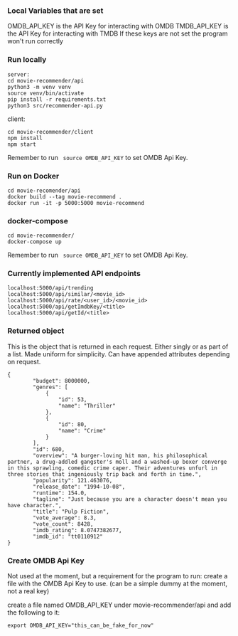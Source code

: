### Local Variables that are set
OMDB_API_KEY is the API Key for interacting with OMDB
TMDB_API_KEY is the API Key for interacting with TMDB
If these keys are not set the program won't run correctly

### Run locally
```
server:
cd movie-recommender/api
python3 -m venv venv
source venv/bin/activate
pip install -r requirements.txt
python3 src/recommender-api.py
```
client:
```
cd movie-recommender/client
npm install
npm start
```

Remember to run ``` source OMDB_API_KEY``` to set OMDB Api Key.

### Run on Docker
```
cd movie-recomender/api
docker build --tag movie-recommend .
docker run -it -p 5000:5000 movie-recommend
```

### docker-compose
```
cd movie-recommender/
docker-compose up
```
Remember to run ``` source OMDB_API_KEY``` to set OMDB Api Key.

### Currently implemented API endpoints
```
localhost:5000/api/trending
localhost:5000/api/similar/<movie_id>
localhost:5000/api/rate/<user_id>/<movie_id>
localhost:5000/api/getImdbKey/<title>
localhost:5000/api/getId/<title>
```

### Returned object
This is the object that is returned in each request. Either singly or as part of a list. Made uniform for simplicity. Can have appended attributes depending on request.
```
{
        "budget": 8000000,
        "genres": [
            {
                "id": 53,
                "name": "Thriller"
            },
            {
                "id": 80,
                "name": "Crime"
            }
        ],
        "id": 680,
        "overview": "A burger-loving hit man, his philosophical partner, a drug-addled gangster's moll and a washed-up boxer converge in this sprawling, comedic crime caper. Their adventures unfurl in three stories that ingeniously trip back and forth in time.",
        "popularity": 121.463076,
        "release_date": "1994-10-08",
        "runtime": 154.0,
        "tagline": "Just because you are a character doesn't mean you have character.",
        "title": "Pulp Fiction",
        "vote_average": 8.3,
        "vote_count": 8428,
        "imdb_rating": 8.0747382677,
        "imdb_id": "tt0110912"
}
```


### Create OMDB Api Key
Not used at the moment, but a requirement for the program to run: create a file with
the OMDB Api Key to use. (can be a simple dummy at the moment, not a real key)

create a file named OMDB_API_KEY under movie-recommender/api and add the following to it:
```
export OMDB_API_KEY="this_can_be_fake_for_now"
```
